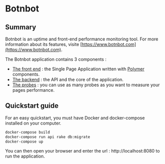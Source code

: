 # Botnbot

## Summary

Botnbot is an uptime and front-end performance monitoring tool.
For more information about its features, visite [https://www.botnbot.com](https://www.botnbot.com).

The Botnbot application contains 3 components :
* [The front end](frontend/README.md) : the Single Page Application written with [Polymer](https://www.polymer-project.org/) components.
* [The backend](backend/README.md) : the API and the core of the application.
* [The probes](probe/README.md) : you can use as many probes as you want to measure your pages performance.

## Quickstart guide

For an easy quickstart, you must have Docker and docker-compose installed on your computer.

```sh
docker-compose build
docker-compose run api rake db:migrate
docker-compose up
```
You can then open your browser and enter the url : http://localhost:8080 to run the application.
